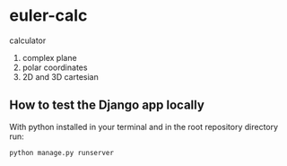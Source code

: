 # euler-calc

calculator
1. complex plane
2. polar coordinates
3. 2D and 3D cartesian

## How to test the Django app locally

With python installed in your terminal and in the root repository directory run:
```
python manage.py runserver
```
